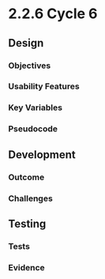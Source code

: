 # 2.2.6 Cycle 6

## Design

### Objectives

### Usability Features

### Key Variables

### Pseudocode

## Development

### Outcome

### Challenges

## Testing

### Tests

### Evidence
